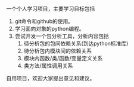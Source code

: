 一个个人学习项目，主要学习目标包括

1. git命令和github的使用。
2. 学习面向对象的python编程。
3. 尝试开发一个包分析工具，分析内容包括
   1. 待分析包的包间依赖关系(到达python标准库)
   2. 待分析包内模块间的依赖关系
   3. 模块内函数/类/函数/变量定义关系
   4. 类方法/属性调用关系

自用项目，欢迎大家提出意见和建议。
